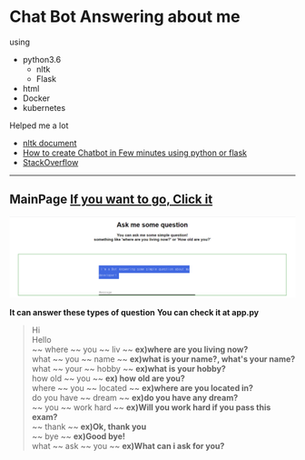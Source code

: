 # Chat Bot Answering about me

using
* python3.6
  * nltk
  * Flask
* html
* Docker
* kubernetes

Helped me a lot
* [nltk document](https://www.nltk.org/index.html)
* [How to create Chatbot in Few minutes using python or flask](https://mc.ai/how-create-chatbot-in-few-minutes-using-python-or-flask/)
* [StackOverflow](https://stackoverflow.com/)
---
MainPage
[If you want to go, Click it](http://34.80.44.54/)
---
<a href="#"><img src = "https://github.com/Wook-2/chatbot/blob/master/img/main%20page.PNG" width="600px"></a>

**It can answer these types of question**
**You can check it at app.py**
> Hi  
> Hello  
> ~~ where ~~ you ~~ liv ~~ **ex)where are you living now?**  
> what ~~ you ~~ name ~~ **ex)what is your name?, what's your name?**  
> what ~~ your ~~ hobby ~~ **ex)what is your hobby?**  
> how old ~~ you ~~ **ex) how old are you?**  
> where ~~ you ~~ located ~~ **ex)where are you located in?**  
> do you have ~~ dream ~~ **ex)do you have any dream?**  
> ~~ you ~~ work hard ~~ **ex)Will you work hard if you pass this exam?**  
> ~~ thank ~~ **ex)Ok, thank you**  
> ~~ bye ~~ **ex)Good bye!**  
> what ~~ ask ~~ you ~~ **ex)What can i ask for you?**  

